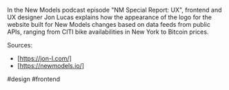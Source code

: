 In the New Models podcast episode "NM Special Report: UX", frontend and UX designer Jon Lucas explains how the appearance of the logo for the website built for New Models changes based on data feeds from public APIs, ranging from CITI bike availabilities in New York to Bitcoin prices.

Sources:
- [https://jon-l.com/]
- [https://newmodels.io/]

#design #frontend
